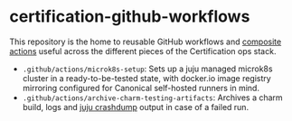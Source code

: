 # certification-github-workflows

This repository is the home to reusable GitHub workflows and
[composite actions](https://docs.github.com/en/actions/creating-actions/creating-a-composite-action)
useful across the different pieces of the Certification ops stack.

- `.github/actions/microk8s-setup`: Sets up a juju managed microk8s cluster in a
  ready-to-be-tested state, with docker.io image registry mirroring configured
  for Canonical self-hosted runners in mind.
- `.github/actions/archive-charm-testing-artifacts`: Archives a charm build,
  logs and [juju crashdump](https://github.com/juju/juju-crashdump) output in
  case of a failed run.
